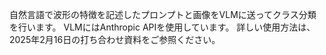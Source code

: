 自然言語で波形の特徴を記述したプロンプトと画像をVLMに送ってクラス分類を行います。
VLMにはAnthropic APIを使用しています。
詳しい使用方法は、2025年2月16日の打ち合わせ資料をご参照ください。